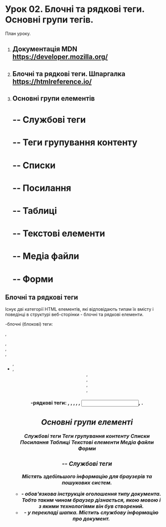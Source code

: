 # Урок 02. Блочні та рядкові теги. Основні групи тегів.

План уроку.

1. ## Документація MDN https://developer.mozilla.org/
2. ## Блочні та рядкові теги. Шпаргалка https://htmlreference.io/
3. ## Основні групи елементів
   # -- Службові теги
   # -- Теги групування контенту
   # -- Списки
   # -- Посилання
   # -- Таблиці
   # -- Текстові елементи
   # -- Медіа файли
   # -- Форми

<!--!------------------ Блочні та рядкові теги ------------------------->

## Блочні та рядкові теги

Існує дві категорії HTML елементів, які відповідають типам їх вмісту і поведінці в структурі веб-сторінки - блочні та рядкові елементи.

-блочні (блокові) теги: <p>, <div>, <form>, <nav>, <ul>, <li>, <header>, <aside>, <main>, <footer>, <h1>

-рядкові теги: <a>, <span>, <b>, <em>, <i>, <input>, <img>.

<!--!------------------Основні групи елементі--------------------------->

## Основні групи елементі

Службові теги
Теги групування контенту
Списки
Посилання
Таблиці
Текстові елементи
Медіа файли
Форми

<!--todo------------------------------------------------------->

# -- Службові теги

Mістять здебільшого інформацію для браузерів та пошукових систем.

- <!doctype> - обов'язкова інструкція оголошення типу документа. Тобто таким чином браузер дізнається, якою мовою і з якими технологіями він був створений.

- <head> - у перекладі шапка. Mістить службову інформацію про документ.
  <title> - Встановлює заголовок на панелі інструментів браузера.
  <meta> - задає деякі службові команди браузеру або пошуковим системам.

  <!--todo------------------------------------------------------->

# Потік документа

Потік - це вертикальний і горизонтальний порядок відображення елементів на сторінці.

<!-- Абзац - це блоковий елемент -->
<p>Блоковий елемент 1</p>
<p>Блоковий елемент 2</p>
<p>Блоковий елемент 3</p>
<!-- <img src="img/block-elements.png" alt="Блочні елементи"> -->

<!-- Посилання - це рядковий елемент -->

<a href="">Рядковий елемент 1</a>
<a href="">Рядковий елемент 2</a>
<a href="">Рядковий елемент 3</a>

<!-- <img src="img/inline-elements.png" alt="Рядкові елементи"> -->

  <!--todo------------------------------------------------------->

# -- Теги групування контенту

<div> - універсальний блок
<header> - шапка сайту
<main> - основний контент сайту. Містить в собі, бокові колонки, статті, секції та інші блоки.
<aside> - бокова колонка (сайд)
<article> - використовується в блогах для позначення статей, передбачає наявність заголовка, та даних про автора, дату публікації та ін.
<section> - секція, часто використовується в односторінкових сайтах, передбачає наявність заголовка та підзаголовка
<footer> - підвал сайту, містить інформацію про авторство сайту, контактні дан та ін.

<!--todo------------------------------------------------------->

# -- Списки

Списки дозволяють упорядкувати колекції і представити їх в наочному і зручному для користувача вигляді. Список - це контейнер, дітьми якого можуть бути тільки елементи списку - теги <li>.
Тег <ol> - створює нумерований (упорядкований) список

<!-- нумерований (упорядкований) список -->
<h1>Як заварити чай</h1>
<p>Покрокова інструкція для чайників, просто повтори і у тебе все вийде!</p>
<ol>
  <li>Закип'ятити воду</li>
  <li>Засипати чай в чашку</li>
  <li>Налити в чашку окріп</li>
  <li>Чекати 10 хвилин, після чого можна пити</li>
</ol>

Тег <ul> - створює маркований (невпорядкований) список.

<!-- маркований (невпорядкований) список -->
<h1>Як заварити чай</h1>
<p>Покрокова інструкція для чайників, просто повтори і у тебе все вийде!</p>
<ol>
  <li>Закип'ятити воду</li>
  <li>Засипати чай в чашку</li>
  <li>Налити в чашку окріп</li>
  <li>Чекати 10 хвилин, після чого можна пити</li>
</ol>

<!--! УВАГА За специфікацією в теги <ul> і <ol> можна вкладати тільки елементи списку - теги <li>. Водночас, всередині тегів <li> можуть бути вкладені інші довільні теги. -->

<!--todo------------------------------------------------------->

# -- Посилання

Тег <a> - призначений для створення посилань, тексту, клікаючи на який, переходимо на іншу сторінку, завантажуємо файл тощо.

<!-- Посилання -->

<a href="https://google.com">Посилання на головну сторінку Google</a>

<!--todo------------------------------------------------------->

# -- Кнопка

Інтерактивний елемент, який оживляється за допомогою JavaScript. Наприклад, кнопка відкриття і закриття спливаючого вікна.

<!-- Кнопка -->

<button type="button">Відкрити модальне вікно</button>

<!--todo------------------------------------------------------->

# -- Таблиці

Таблиці

<table> - контейнер таблиці
<thead> - шапка таблиці
<th> - комірка шапки
<tbody> - тіло таблиці
<tfoot> - підвал таблиці
<tr> - окремий рядок
<td> - окрема комірка

<!-- Таблиці -->
<table>
  <caption>The Beatles</caption>
  <tr>
    <td>John Lennon</td>
    <td>Rhythm Guitar</td>
  </tr>
  <tr>
    <td>Paul McCartney</td>
    <td>Bass</td>
  </tr>
  <tr>
    <td>George Harrison</td>
    <td>Lead Guitar</td>
  </tr>
  <tr>
    <td>Ringo Starr</td>
    <td>Drums</td>
  </tr>
</table>

<!--todo------------------------------------------------------->

# -- Текстові елементи

Текстові елементи

1. Теги заголовка: <h1> ... <h6>
2. Теги для форматування тексту: <b>, <i>, <u>, <mark>, <small>, <sub>, <sup>
3. Теги для введення комп'ютерного коду: <code>, <kbd>, <samp>, <var>, <pre>
4. Теги оформлення цитат: <abbr>, <bdo>, <blockquote>, <q>, <cite>, <dfn>
5. Абзаци та засоби переносу тексту на новий рядок:

   1. <p> - абзац
   2. <br> - перехід на новий рядок
   3. <hr> - розділювач тесту (лінія)

      <!--todo------------------------------------------------------->

# -- Медіа файли

<img> - тег для вставки зображення в розмітку. Обов'язкові атрибути src (посилання на саме зображення) та alt (альтернативний текст на випадок, якщо зображення не завантажується).
<video> - додає та відтворює відеоролики на веб-сторінці
<audio> - так як і відео, тільки аудіо

  <!-- <iframe width="420" height="315" src="https://www.youtube.com/embed/tgbNymZ7vqY?controls=0">
  </iframe> -->

  <!-- <video src="" controls></video> -->
<!--todo------------------------------------------------------->

# -- Форми

<form> - контейнер для форми
<input> - поля форми
<select> - випадаючий список
<button> - кнопка

<form action="/signup" method="post">
  <p>
    <label>Title</label><br>
    <label>
      <input type="radio" name="title" value="mr">
      Mr
    </label>
    <label>
      <input type="radio" name="title" value="mrs">
      Mrs
    </label>
    <label>
      <input type="radio" name="title" value="miss">
      Miss
    </label>
  </p>
  <p>
    <label>First name</label><br>
    <input type="text" name="first_name">
  </p>
  <p>
    <label>Last name</label><br>
    <input type="text" name="last_name">
  </p>
  <p>
    <label>Email</label><br>
    <input type="email" name="email" required>
  </p>
  <p>
    <label>Phone number</label><br>
    <input type="tel" name="phone">
  </p>
  <p>
    <label>Password</label><br>
    <input type="password" name="password">
  </p>
  <p>
    <label>Country</label><br>
    <select>
      <option>China</option>
      <option>India</option>
      <option>United States</option>
      <option>Indonesia</option>
      <option>Brazil</option>
    </select>
  </p>
  <p>
    <label>
      <input type="checkbox" value="terms">
      I agree to the <a href="/terms">terms and conditions</a>
    </label>
  </p>
  <p>
    <button>Sign up</button>
    <button type="reset">Reset form</button>
  </p>
</form>
